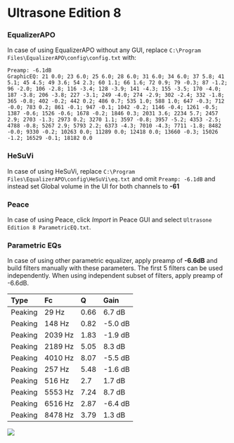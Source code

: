 # Ultrasone Edition 8

### EqualizerAPO
In case of using EqualizerAPO without any GUI, replace `C:\Program Files\EqualizerAPO\config\config.txt`
with:
```
Preamp: -6.1dB
GraphicEQ: 21 0.0; 23 6.0; 25 6.0; 28 6.0; 31 6.0; 34 6.0; 37 5.8; 41 5.1; 45 4.5; 49 3.6; 54 2.3; 60 1.1; 66 1.6; 72 0.9; 79 -0.3; 87 -1.2; 96 -2.0; 106 -2.8; 116 -3.4; 128 -3.9; 141 -4.3; 155 -3.5; 170 -4.0; 187 -3.8; 206 -3.8; 227 -3.1; 249 -4.0; 274 -2.9; 302 -2.4; 332 -1.8; 365 -0.8; 402 -0.2; 442 0.2; 486 0.7; 535 1.0; 588 1.0; 647 -0.3; 712 -0.0; 783 0.2; 861 -0.1; 947 -0.1; 1042 -0.2; 1146 -0.4; 1261 -0.5; 1387 -0.6; 1526 -0.6; 1678 -0.2; 1846 0.3; 2031 3.6; 2234 5.7; 2457 2.9; 2703 -1.3; 2973 0.2; 3270 1.1; 3597 -0.8; 3957 -5.2; 4353 -2.5; 4788 -0.8; 5267 2.9; 5793 2.2; 6373 -4.3; 7010 -4.3; 7711 -1.8; 8482 -0.0; 9330 -0.2; 10263 0.0; 11289 0.0; 12418 0.0; 13660 -0.3; 15026 -1.2; 16529 -0.1; 18182 0.0
```

### HeSuVi
In case of using HeSuVi, replace `C:\Program Files\EqualizerAPO\config\HeSuVi\eq.txt` and omit `Preamp:
-6.1dB` and instead set Global volume in the UI for both channels to **-61**

### Peace
In case of using Peace, click *Import* in Peace GUI and select `Ultrasone Edition 8 ParametricEQ.txt`.

### Parametric EQs
In case of using other parametric equalizer, apply preamp of **-6.6dB** and build filters manually
with these parameters. The first 5 filters can be used independently.
When using independent subset of filters, apply preamp of -6.6dB.

| Type    | Fc      |    Q | Gain    |
|:--------|:--------|:-----|:--------|
| Peaking | 29 Hz   | 0.66 | 6.7 dB  |
| Peaking | 148 Hz  | 0.82 | -5.0 dB |
| Peaking | 2039 Hz | 1.83 | -1.9 dB |
| Peaking | 2189 Hz | 5.05 | 8.3 dB  |
| Peaking | 4010 Hz | 8.07 | -5.5 dB |
| Peaking | 257 Hz  | 5.48 | -1.6 dB |
| Peaking | 516 Hz  | 2.7  | 1.7 dB  |
| Peaking | 5553 Hz | 7.24 | 8.7 dB  |
| Peaking | 6516 Hz | 2.87 | -6.4 dB |
| Peaking | 8478 Hz | 3.79 | 1.3 dB  |

![](https://raw.githubusercontent.com/jaakkopasanen/AutoEq/master/results/headphonecom/sbaf-serious/Ultrasone%20Edition%208/Ultrasone%20Edition%208.png)